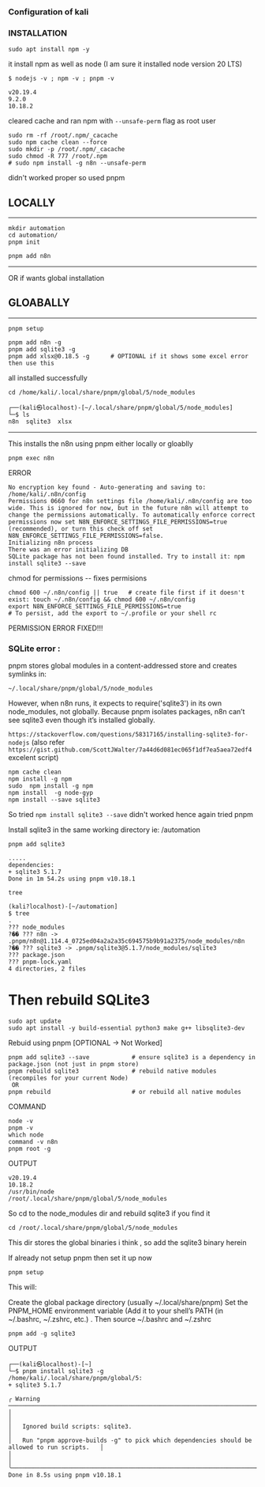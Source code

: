 ### Configuration of kali 

### INSTALLATION  

```
sudo apt install npm -y 
```
it install npm as well as node (I am sure it installed node version 20 LTS)

```
$ nodejs -v ; npm -v ; pnpm -v     

v20.19.4
9.2.0
10.18.2
```

cleared cache and ran npm with ```--unsafe-perm``` flag as root user 
```
sudo rm -rf /root/.npm/_cacache
sudo npm cache clean --force
sudo mkdir -p /root/.npm/_cacache
sudo chmod -R 777 /root/.npm
# sudo npm install -g n8n --unsafe-perm
```
didn't worked proper so used pnpm

## LOCALLY
----------------------------------------------------------------------------------------------------------------------------------------------------------------------------
```
mkdir automation
cd automation/
pnpm init
```

```
pnpm add n8n
```
----------------------------------------------------------------------------------------------------------------------------------------------------------------------------
  OR if wants global installation 

## GLOABALLY 

----------------------------------------------------------------------------------------------------------------------------------------------------------------------------
```
pnpm setup
```
```
pnpm add n8n -g
pnpm add sqlite3 -g
pnpm add xlsx@0.18.5 -g      # OPTIONAL if it shows some excel error then use this 
```
all installed successfully  

```
cd /home/kali/.local/share/pnpm/global/5/node_modules
```

```
┌──(kali㉿localhost)-[~/.local/share/pnpm/global/5/node_modules]
└─$ ls
n8n  sqlite3  xlsx
```
-----------------------------------------------------------------------------------------------------------------------------------------------------------------------------

This installs the n8n using pnpm either locally or gloablly 

```
pnpm exec n8n
```

ERROR

```
No encryption key found - Auto-generating and saving to: /home/kali/.n8n/config
Permissions 0660 for n8n settings file /home/kali/.n8n/config are too wide. This is ignored for now, but in the future n8n will attempt to change the permissions automatically. To automatically enforce correct permissions now set N8N_ENFORCE_SETTINGS_FILE_PERMISSIONS=true (recommended), or turn this check off set N8N_ENFORCE_SETTINGS_FILE_PERMISSIONS=false.
Initializing n8n process
There was an error initializing DB
SQLite package has not been found installed. Try to install it: npm install sqlite3 --save
```

chmod for permissions -- fixes permisions
```
chmod 600 ~/.n8n/config || true   # create file first if it doesn't exist: touch ~/.n8n/config && chmod 600 ~/.n8n/config
export N8N_ENFORCE_SETTINGS_FILE_PERMISSIONS=true
# To persist, add the export to ~/.profile or your shell rc
```
PERMISSION ERROR FIXED!!!

### SQLite error :

pnpm stores global modules in a content-addressed store and creates symlinks in:
```
~/.local/share/pnpm/global/5/node_modules
```
However, when n8n runs, it expects to require('sqlite3') in its own node_modules, not globally.
Because pnpm isolates packages, n8n can’t see sqlite3 even though it’s installed globally.

```https://stackoverflow.com/questions/58317165/installing-sqlite3-for-nodejs```
(also refer ```https://gist.github.com/ScottJWalter/7a44d6d081ec065f1df7ea5aea72edf4``` excelent script)

```
npm cache clean
npm install -g npm
sudo  npm install -g npm
npm install  -g node-gyp
npm install --save sqlite3
```



















So tried ```npm install sqlite3 --save``` didn't worked hence again tried pnpm 

Install sqlite3 in the same working directory ie: /automation 
```
pnpm add sqlite3
```

```
.....
dependencies:
+ sqlite3 5.1.7
Done in 1m 54.2s using pnpm v10.18.1
```
```
tree
```
```
(kali?localhost)-[~/automation]
$ tree
.
??? node_modules
?�� ??? n8n -> .pnpm/n8n@1.114.4_0725ed04a2a2a35c694575b9b91a2375/node_modules/n8n
?�� ??? sqlite3 -> .pnpm/sqlite3@5.1.7/node_modules/sqlite3
??? package.json
??? pnpm-lock.yaml
4 directories, 2 files
```

# Then rebuild SQLite3
```
sudo apt update
sudo apt install -y build-essential python3 make g++ libsqlite3-dev
```

Rebuid using pnpm [OPTIONAL -> Not Worked]
```
pnpm add sqlite3 --save            # ensure sqlite3 is a dependency in package.json (not just in pnpm store)
pnpm rebuild sqlite3               # rebuild native modules (recompiles for your current Node)
 OR 
pnpm rebuild                       # or rebuild all native modules
```
COMMAND
```
node -v
pnpm -v
which node
command -v n8n
pnpm root -g
```
OUTPUT
```
v20.19.4
10.18.2
/usr/bin/node
/root/.local/share/pnpm/global/5/node_modules
```
So cd to the node_modules dir and rebuild sqlite3 if you find it
```
cd /root/.local/share/pnpm/global/5/node_modules
```
This dir stores the global binaries i think , so add the sqlite3 binary herein 

If already not setup pnpm then set it up now
```
pnpm setup
```
This will:

Create the global package directory (usually ~/.local/share/pnpm)
Set the PNPM_HOME environment variable (Add it to your shell’s PATH (in ~/.bashrc, ~/.zshrc, etc.) . Then source ~/.bashrc and ~/.zshrc

```
pnpm add -g sqlite3
```

OUTPUT
```
┌──(kali㉿localhost)-[~]
└─$ pnpm install sqlite3 -g
/home/kali/.local/share/pnpm/global/5:
+ sqlite3 5.1.7

╭ Warning ──────────────────────────────────────────────────────────────────────────────────────╮
│                                                                                               │
│   Ignored build scripts: sqlite3.                                                             │
│   Run "pnpm approve-builds -g" to pick which dependencies should be allowed to run scripts.   │
│                                                                                               │
╰───────────────────────────────────────────────────────────────────────────────────────────────╯
Done in 8.5s using pnpm v10.18.1
```





